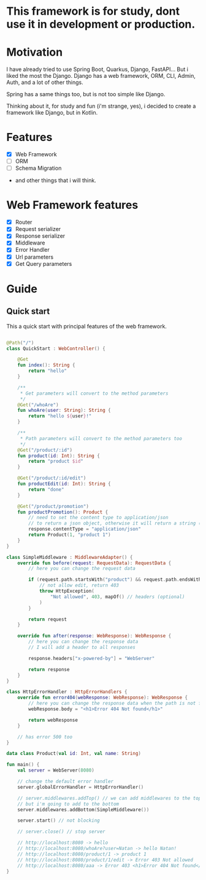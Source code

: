 # This framework is for study, dont use it in development or production.

# Motivation
I have already tried to use Spring Boot, Quarkus, Django, FastAPI... But i liked the most the Django.
Django has a web framework, ORM, CLI, Admin, Auth, and a lot of other things.

Spring has a same things too, but is not too simple like Django.

Thinking about it, for study and fun (i'm strange, yes), i decided to create a framework like Django, but in Kotlin.

# Features
- [x] Web Framework
- [ ] ORM
- [ ] Schema Migration
- and other things that i will think.

# Web Framework features
- [x] Router
- [x] Request serializer
- [x] Response serializer
- [x] Middleware
- [x] Error Handler
- [x] Url parameters
- [x] Get Query parameters

# Guide
## Quick start
This a quick start with principal features of the web framework.

```kotlin

@Path("/")
class QuickStart : WebController() {

    @Get
    fun index(): String {
        return "hello"
    }

    /**
     * Get parameters will convert to the method parameters
     */
    @Get("/whoAre")
    fun whoAre(user: String): String {
        return "hello ${user}!"
    }

    /**
     * Path parameters will convert to the method parameters too
     */
    @Get("/product/:id")
    fun product(id: Int): String {
        return "product $id"
    }

    @Get("/product/:id/edit")
    fun productEdit(id: Int): String {
        return "done"
    }

    @Get("/product/promotion")
    fun productPromotion(): Product {
        // need to set the content type to application/json
        // to return a json object, otherwise it will return a string (product.toString())
        response.contentType = "application/json"
        return Product(1, "product 1")
    }
}

class SimpleMiddleware : MiddlewareAdapter() {
    override fun before(request: RequestData): RequestData {
        // here you can change the request data

        if (request.path.startsWith("product") && request.path.endsWith("/edit")) {
            // not allow edit, return 403
            throw HttpException(
                "Not allowed", 403, mapOf() // headers (optional)
            )
        }

        return request
    }

    override fun after(response: WebResponse): WebResponse {
        // here you can change the response data
        // I will add a header to all responses

        response.headers["x-powered-by"] = "WebServer"

        return response
    }
}

class HttpErrorHandler : HttpErrorHandlers {
    override fun error404(webResponse: WebResponse): WebResponse {
        // here you can change the response data when the path is not found
        webResponse.body = "<h1>Error 404 Not found</h1>"

        return webResponse
    }

    // has error 500 too
}

data class Product(val id: Int, val name: String)

fun main() {
    val server = WebServer(8080)

    // change the default error handler
    server.globalErrorHandler = HttpErrorHandler()

    // server.middlewares.addTop() // we can add middlewares to the top of the list
    // but i'm going to add to the bottom
    server.middlewares.addBottom(SimpleMiddleware())

    server.start() // not blocking

    // server.close() // stop server

    // http://localhost:8080 -> hello
    // http://localhost:8080/whoAre?user=Natan -> hello Natan!
    // http://localhost:8080/product/1 -> product 1
    // http://localhost:8080/product/1/edit -> Error 403 Not allowed
    // http://localhost:8080/aaa -> Error 403 <h1>Error 404 Not found</h1>
}

````